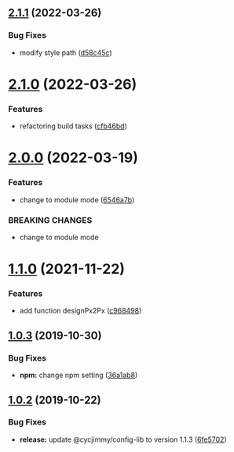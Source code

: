 ## [2.1.1](https://github.com/cycjimmy/sass-lib/compare/v2.1.0...v2.1.1) (2022-03-26)


### Bug Fixes

* modify style path ([d58c45c](https://github.com/cycjimmy/sass-lib/commit/d58c45c77873b92f0357c540b3c1b260dd6d64c4))

# [2.1.0](https://github.com/cycjimmy/sass-lib/compare/v2.0.0...v2.1.0) (2022-03-26)


### Features

* refactoring build tasks ([cfb46bd](https://github.com/cycjimmy/sass-lib/commit/cfb46bd4b88d0c64585d4cf009a2d38b2059e86f))

# [2.0.0](https://github.com/cycjimmy/sass-lib/compare/v1.1.0...v2.0.0) (2022-03-19)


### Features

* change to module mode ([6546a7b](https://github.com/cycjimmy/sass-lib/commit/6546a7be83efbd224b934cb16dc3cbab9f99bc6d))


### BREAKING CHANGES

* change to module mode

# [1.1.0](https://github.com/cycjimmy/sass-lib/compare/v1.0.3...v1.1.0) (2021-11-22)


### Features

* add function designPx2Px ([c968498](https://github.com/cycjimmy/sass-lib/commit/c9684986bf050329a965c00fdd41d76add6d2fe4))

## [1.0.3](https://github.com/cycjimmy/sass-lib/compare/v1.0.2...v1.0.3) (2019-10-30)


### Bug Fixes

* **npm:** change npm setting ([36a1ab8](https://github.com/cycjimmy/sass-lib/commit/36a1ab849f11da66e29ce20b0ca316908945d476))

## [1.0.2](https://github.com/cycjimmy/sass-lib/compare/v1.0.1...v1.0.2) (2019-10-22)


### Bug Fixes

* **release:** update @cycjimmy/config-lib to version 1.1.3 ([6fe5702](https://github.com/cycjimmy/sass-lib/commit/6fe5702f1f2e2d7e1a6e8bfbdc7add3fb31606ca))
